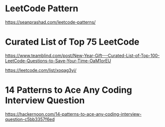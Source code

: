 # LeetCode Pattern
https://seanprashad.com/leetcode-patterns/

# Curated List of Top 75 LeetCode
https://www.teamblind.com/post/New-Year-Gift---Curated-List-of-Top-100-LeetCode-Questions-to-Save-Your-Time-OaM1orEU

https://leetcode.com/list/xoqag3yj/

# 14 Patterns to Ace Any Coding Interview Question
https://hackernoon.com/14-patterns-to-ace-any-coding-interview-question-c5bb3357f6ed
